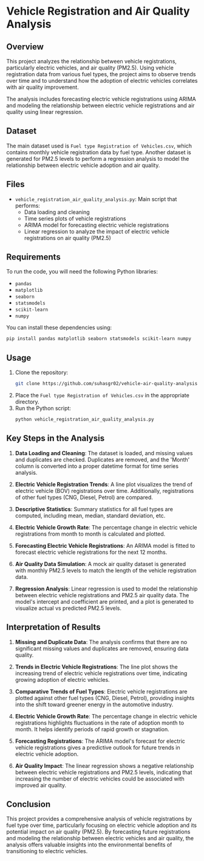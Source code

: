 # Vehicle Registration and Air Quality Analysis

## Overview
This project analyzes the relationship between vehicle registrations, particularly electric vehicles, and air quality (PM2.5). Using vehicle registration data from various fuel types, the project aims to observe trends over time and to understand how the adoption of electric vehicles correlates with air quality improvement.

The analysis includes forecasting electric vehicle registrations using ARIMA and modeling the relationship between electric vehicle registrations and air quality using linear regression.

## Dataset
The main dataset used is `Fuel type Registration of Vehicles.csv`, which contains monthly vehicle registration data by fuel type. Another dataset is generated for PM2.5 levels to perform a regression analysis to model the relationship between electric vehicle adoption and air quality.

## Files
- `vehicle_registration_air_quality_analysis.py`: Main script that performs:
  - Data loading and cleaning
  - Time series plots of vehicle registrations
  - ARIMA model for forecasting electric vehicle registrations
  - Linear regression to analyze the impact of electric vehicle registrations on air quality (PM2.5)

## Requirements
To run the code, you will need the following Python libraries:
- `pandas`
- `matplotlib`
- `seaborn`
- `statsmodels`
- `scikit-learn`
- `numpy`

You can install these dependencies using:
```bash
pip install pandas matplotlib seaborn statsmodels scikit-learn numpy
```

## Usage
1. Clone the repository:
   ```bash
   git clone https://github.com/suhasgr02/vehicle-air-quality-analysis.git
   ```
2. Place the `Fuel type Registration of Vehicles.csv` in the appropriate directory.
3. Run the Python script:
   ```bash
   python vehicle_registration_air_quality_analysis.py
   ```

## Key Steps in the Analysis
1. **Data Loading and Cleaning**: The dataset is loaded, and missing values and duplicates are checked. Duplicates are removed, and the 'Month' column is converted into a proper datetime format for time series analysis.
   
2. **Electric Vehicle Registration Trends**: A line plot visualizes the trend of electric vehicle (BOV) registrations over time. Additionally, registrations of other fuel types (CNG, Diesel, Petrol) are compared.

3. **Descriptive Statistics**: Summary statistics for all fuel types are computed, including mean, median, standard deviation, etc.

4. **Electric Vehicle Growth Rate**: The percentage change in electric vehicle registrations from month to month is calculated and plotted.

5. **Forecasting Electric Vehicle Registrations**: An ARIMA model is fitted to forecast electric vehicle registrations for the next 12 months.

6. **Air Quality Data Simulation**: A mock air quality dataset is generated with monthly PM2.5 levels to match the length of the vehicle registration data.

7. **Regression Analysis**: Linear regression is used to model the relationship between electric vehicle registrations and PM2.5 air quality data. The model's intercept and coefficient are printed, and a plot is generated to visualize actual vs predicted PM2.5 levels.

## Interpretation of Results
1. **Missing and Duplicate Data**: The analysis confirms that there are no significant missing values and duplicates are removed, ensuring data quality.
   
2. **Trends in Electric Vehicle Registrations**: The line plot shows the increasing trend of electric vehicle registrations over time, indicating growing adoption of electric vehicles.

3. **Comparative Trends of Fuel Types**: Electric vehicle registrations are plotted against other fuel types (CNG, Diesel, Petrol), providing insights into the shift toward greener energy in the automotive industry.

4. **Electric Vehicle Growth Rate**: The percentage change in electric vehicle registrations highlights fluctuations in the rate of adoption month to month. It helps identify periods of rapid growth or stagnation.

5. **Forecasting Registrations**: The ARIMA model's forecast for electric vehicle registrations gives a predictive outlook for future trends in electric vehicle adoption.

6. **Air Quality Impact**: The linear regression shows a negative relationship between electric vehicle registrations and PM2.5 levels, indicating that increasing the number of electric vehicles could be associated with improved air quality.

## Conclusion
This project provides a comprehensive analysis of vehicle registrations by fuel type over time, particularly focusing on electric vehicle adoption and its potential impact on air quality (PM2.5). By forecasting future registrations and modeling the relationship between electric vehicles and air quality, the analysis offers valuable insights into the environmental benefits of transitioning to electric vehicles.
